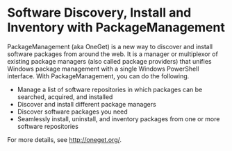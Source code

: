 # Software Discovery, Install and Inventory with PackageManagement

PackageManagement (aka OneGet) is a new way to discover and install software packages from around the web. It is a manager or multiplexor of existing package managers (also called package providers) that unifies Windows package management with a single Windows PowerShell interface. With PackageManagement, you can do the following.

-   Manage a list of software repositories in which packages can be searched, acquired, and installed
-   Discover and install different package managers
-   Discover software packages you need
-   Seamlessly install, uninstall, and inventory packages from one or more software repositories

For more details, see http://oneget.org/.
